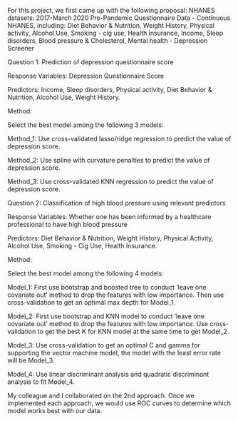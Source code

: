 For this project, we first came up with the following proposal: NHANES datasets: 
2017-March 2020 Pre-Pandemic Questionnaire Data - Continuous NHANES, including:
Diet Behavior & Nutrition, Weight History, Physical activity, Alcohol Use, Smoking - cig use, Health insurance,  Income, Sleep disorders, Blood pressure & Cholesterol,  Mental health - Depression Screener

Question 1: Prediction of depression questionnaire score

Response Variables: Depression Questionnaire Score

Predictors:  Income, Sleep disorders, Physical activity, Diet Behavior & Nutrition, Alcohol Use, Weight History.

Method:

Select the best model among the following 3 models:

Method_1: Use cross-validated lasso/ridge regression to predict the value of depression score.

Method_2: Use spline with curvature penalties to predict the value of depression score.

Method_3: Use cross-validated KNN regression to predict the value of depression score.

Question 2: Classification of high blood pressure using relevant predictors

Response Variables: Whether one has been informed by a healthcare professional to have high blood pressure

Predictors: Diet Behavior & Nutrition, Weight History, Physical Activity, Alcohol Use, Smoking - Cig Use, Health Insurance.

Method:

Select the best model among the following 4 models:

Model_1: First use bootstrap and boosted tree to conduct ‘leave one covariate out’ method to drop the features with low importance. Then use cross-validation to get an optimal max depth for Model_1.

Model_2: First use bootstrap and KNN model to conduct ‘leave one covariate out’ method to drop the features with low importance. Use cross-validation to get the best K for KNN model at the same time to get Model_2.

Model_3: Use cross-validation to get an optimal C and gamma for supporting the vector machine model, the model with the least error rate will be Model_3.

Model_4: Use linear discriminant analysis and quadratic discriminant analysis to fit Model_4.


My colleague and I collaborated on the 2nd approach. Once we implemented each approach, we would use ROC curves to determine which model works best with our data.
